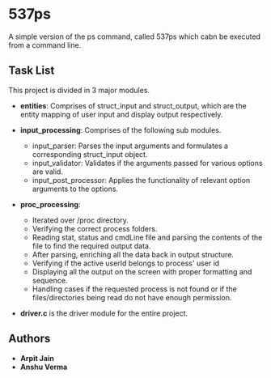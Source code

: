 # 537ps

A simple version of the ps command, called 537ps which cabn be executed from a command line.

## Task List

This project is divided in 3 major modules.

* **entities**: Comprises of struct_input and struct_output, which are the entity mapping of user input and display output respectively.

* **input_processing**: Comprises of the following sub modules.
    * input_parser: Parses the input arguments and formulates a corresponding struct_input object.
    * input_validator: Validates if the arguments passed for various options are valid.
    * input_post_processor: Applies the functionality of relevant option arguments to the options.

* **proc_processing**:
    * Iterated over /proc directory.
    * Verifying the correct process folders.
    * Reading stat, status and cmdLine file and parsing the contents of the file to find the required output data.
    * After parsing, enriching all the data back in output structure.
    * Verifying if the active userId belongs to process' user id
    * Displaying all the output on the screen with proper formatting and sequence.
    * Handling cases if the requested process is not found or if the files/directories being read do not have enough permission.

* **driver.c** is the driver module for the entire project.

## Authors

* **Arpit Jain**
* **Anshu Verma**
